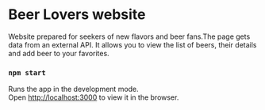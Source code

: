 # Beer Lovers website

Website prepared for seekers of new flavors and beer fans.The page gets data from an external API. It allows you to view the list of beers, their details and add beer to your favorites.
### `npm start`

Runs the app in the development mode.<br />
Open [http://localhost:3000](http://localhost:3000) to view it in the browser.
